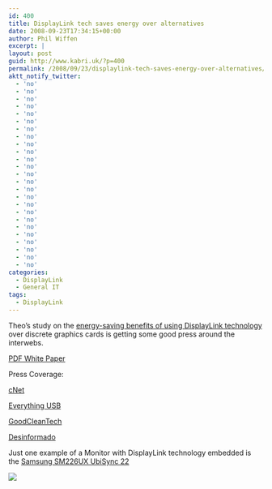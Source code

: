 ```yaml
---
id: 400
title: DisplayLink tech saves energy over alternatives
date: 2008-09-23T17:34:15+00:00
author: Phil Wiffen
excerpt: |
layout: post
guid: http://www.kabri.uk/?p=400
permalink: /2008/09/23/displaylink-tech-saves-energy-over-alternatives/
aktt_notify_twitter:
  - 'no'
  - 'no'
  - 'no'
  - 'no'
  - 'no'
  - 'no'
  - 'no'
  - 'no'
  - 'no'
  - 'no'
  - 'no'
  - 'no'
  - 'no'
  - 'no'
  - 'no'
  - 'no'
  - 'no'
  - 'no'
  - 'no'
  - 'no'
  - 'no'
  - 'no'
  - 'no'
  - 'no'
  - 'no'
categories:
  - DisplayLink
  - General IT
tags:
  - DisplayLink
---
```

Theo&#8217;s study on the [energy-saving benefits of using DisplayLink technology](http://www.displaylink.com/power_saving.html) over discrete graphics cards is getting some good press around the interwebs.

[PDF White Paper](http://www.displaylink.com/pdf/dl_wp_energy_use.pdf)

Press Coverage:

[cNet](http://news.cnet.com/8301-17938_105-10044250-1.html?part=rss&subj=Crave)

[Everything USB](http://www.everythingusb.com/displaylink-15416.html)

[GoodCleanTech](http://www.goodcleantech.com/2008/09/displaylink_makes_multidisplay.php)

[Desinformado](http://www.desinformado.com/index.php/2008/09/17/displaylink-promises-multiple-monitors-energy-saving-via-usb/)

Just one example of a Monitor with DisplayLink technology embedded is the [Samsung SM226UX UbiSync 22](http://www.amazon.co.uk/gp/product/B0017P9U8A?ie=UTF8&tag=mincir0e-21&linkCode=as2&camp=1634&creative=19450&creativeASIN=B0017P9U8A)<img loading="lazy" src="http://www.assoc-amazon.co.uk/e/ir?t=mincir0e-21&#038;l=as2&#038;o=2&#038;a=B0017P9U8A" width="1" height="1" border="0" alt="" style="border:none !important; margin:0px !important;" />

[<img border="0" src="http://www.kabri.uk/wp-content/uploads/2008/10/31peow8eksl_sl160_.jpg" />](http://www.amazon.co.uk/gp/product/B0017P9U8A?ie=UTF8&tag=mincir0e-21&linkCode=as2&camp=1634&creative=19450&creativeASIN=B0017P9U8A)<img loading="lazy" src="http://www.assoc-amazon.co.uk/e/ir?t=mincir0e-21&#038;l=as2&#038;o=2&#038;a=B0017P9U8A" width="1" height="1" border="0" alt="" style="border:none !important; margin:0px !important;" />